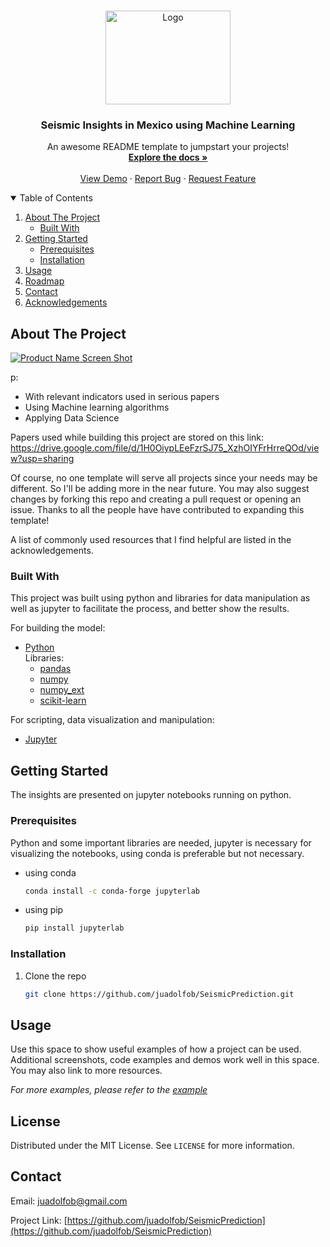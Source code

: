 <br />
<p align="center">
  <a href="https://github.com/othneildrew/Best-README-Template">
    <img src="https://i.imgur.com/6IUXvcW.png" alt="Logo" width="200" height="150">
  </a>
</p>


<h3 align="center">Seismic Insights in Mexico using Machine Learning</h3>

<p align="center">
    An awesome README template to jumpstart your projects!
    <br />
    <a href="https://github.com/othneildrew/Best-README-Template"><strong>Explore the docs »</strong></a>
    <br />
    <br />
    <a href="https://github.com/othneildrew/Best-README-Template">View Demo</a>
    ·
    <a href="https://github.com/othneildrew/Best-README-Template/issues">Report Bug</a>
    ·
    <a href="https://github.com/othneildrew/Best-README-Template/issues">Request Feature</a>
</p>

<!-- TABLE OF CONTENTS -->
<details open="open">
  <summary>Table of Contents</summary>
  <ol>
    <li>
      <a href="#about-the-project">About The Project</a>
      <ul>
        <li><a href="#built-with">Built With</a></li>
      </ul>
    </li>
    <li>
      <a href="#getting-started">Getting Started</a>
      <ul>
        <li><a href="#prerequisites">Prerequisites</a></li>
        <li><a href="#installation">Installation</a></li>
      </ul>
    </li>
    <li><a href="#usage">Usage</a></li>
    <li><a href="#roadmap">Roadmap</a></li>
    <li><a href="#contact">Contact</a></li>
    <li><a href="#acknowledgements">Acknowledgements</a></li>
  </ol>
</details>



<!-- ABOUT THE PROJECT -->

## About The Project

[![Product Name Screen Shot][product-screenshot]](https://example.com)



p:

* With relevant indicators used in serious papers
* Using Machine learning algorithms
* Applying Data Science

Papers used while building this project are stored on this link:
https://drive.google.com/file/d/1H0OiypLEeFzrSJ75_XzhOIYFrHrreQOd/view?usp=sharing

Of course, no one template will serve all projects since your needs may be different. So I'll be adding more in the near
future. You may also suggest changes by forking this repo and creating a pull request or opening an issue. Thanks to all
the people have have contributed to expanding this template!

A list of commonly used resources that I find helpful are listed in the acknowledgements.

### Built With

This project was built using python and libraries for data manipulation as well as jupyter to facilitate the process,
and better show the results.

For building the model:

* [Python](https://www.python.org/)
<br>Libraries:<br>
  * [pandas](https://pandas.pydata.org/)
  * [numpy](https://numpy.org/)
  * [numpy_ext](https://numpy_ext.org/)
  * [scikit-learn](https://scikit-learn.org/)

For scripting, data visualization and manipulation:
  
* [Jupyter](https://jupyter.org/)

<!-- GETTING STARTED -->

## Getting Started

The insights are presented on jupyter notebooks running on python.

### Prerequisites

Python and some important libraries are needed, jupyter is necessary for visualizing the notebooks, using conda is preferable but not necessary.

* using conda
  ```bash
  conda install -c conda-forge jupyterlab
  ```
  
* using pip
  ```bash
  pip install jupyterlab
  ```
### Installation

1. Clone the repo
   ```sh
   git clone https://github.com/juadolfob/SeismicPrediction.git
   ```

<!-- USAGE EXAMPLES -->

## Usage

Use this space to show useful examples of how a project can be used. Additional screenshots, code examples and demos
work well in this space. You may also link to more resources.

_For more examples, please refer to the [example](https://example.com)_

<!-- LICENSE -->

## License

Distributed under the MIT License. See `LICENSE` for more information.

<!-- CONTACT -->

## Contact

Email: juadolfob@gmail.com

Project Link: [https://github.com/juadolfob/SeismicPrediction](https://github.com/juadolfob/SeismicPrediction)




[contributors-shield]: https://img.shields.io/github/contributors/othneildrew/Best-README-Template.svg?style=for-the-badge

[contributors-url]: https://github.com/othneildrew/Best-README-Template/graphs/contributors

[forks-shield]: https://img.shields.io/github/forks/othneildrew/Best-README-Template.svg?style=for-the-badge

[forks-url]: https://github.com/othneildrew/Best-README-Template/network/members

[stars-shield]: https://img.shields.io/github/stars/othneildrew/Best-README-Template.svg?style=for-the-badge

[stars-url]: https://github.com/othneildrew/Best-README-Template/stargazers

[issues-shield]: https://img.shields.io/github/issues/othneildrew/Best-README-Template.svg?style=for-the-badge

[issues-url]: https://github.com/othneildrew/Best-README-Template/issues

[license-shield]: https://img.shields.io/github/license/othneildrew/Best-README-Template.svg?style=for-the-badge

[license-url]: https://github.com/othneildrew/Best-README-Template/blob/master/LICENSE.txt

[linkedin-shield]: https://img.shields.io/badge/-LinkedIn-black.svg?style=for-the-badge&logo=linkedin&colorB=555

[linkedin-url]: https://linkedin.com/in/othneildrew

[product-screenshot]: https://i.imgur.com/6IUXvcW.png
